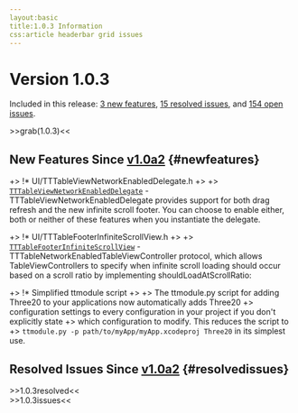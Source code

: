 ```yaml
---
layout:basic
title:1.0.3 Information
css:article headerbar grid issues
---
```


<div id="content">
<div class="fixed-width" markdown="1">

Version 1.0.3
===========================

Included in this release:
[3 new features](#newfeatures),
[15 resolved issues](#resolvedissues), and [154 open issues](#openissues).

<div>
>>grab(1.0.3)<<
</div>

New Features Since [v1.0a2](/roadmap/v1.0a2) {#newfeatures}
-------------------------

+> !* UI/TTTableViewNetworkEnabledDelegate.h
+> 
+> <a href="https://github.com/facebook/three20/blob/v1.0.3/src/Three20UI/Headers/TTTableViewNetworkEnabledDelegate.h">`TTTableViewNetworkEnabledDelegate`</a> - TTTableViewNetworkEnabledDelegate provides support for both drag refresh and the new infinite scroll footer. You can choose to enable either, both or neither of these features when you instantiate the delegate.

+> !* UI/TTTableFooterInfiniteScrollView.h
+> 
+> <a href="https://github.com/facebook/three20/blob/v1.0.3/src/Three20UI/Headers/TTTableFooterInfiniteScrollView.h">`TTTableFooterInfiniteScrollView`</a> - TTTableNetworkEnabledTableViewController protocol, which allows TableViewControllers to specify when infinite scroll loading should occur based on a scroll ratio by implementing shouldLoadAtScrollRatio:

+> !* Simplified ttmodule script
+> 
+> The ttmodule.py script for adding Three20 to your applications now automatically adds Three20
+> configuration settings to every configuration in your project if you don't explicitly state
+> which configuration to modify. This reduces the script to
+> `ttmodule.py -p path/to/myApp/myApp.xcodeproj Three20` in its simplest use.

Resolved Issues Since [v1.0a2](/roadmap/v1.0a2) {#resolvedissues}
----------------------------

<div>
>>1.0.3resolved<<
</div>

<div>
>>1.0.3issues<<
</div>

</div> <!-- .fixed-width -->
</div> <!-- #content -->
